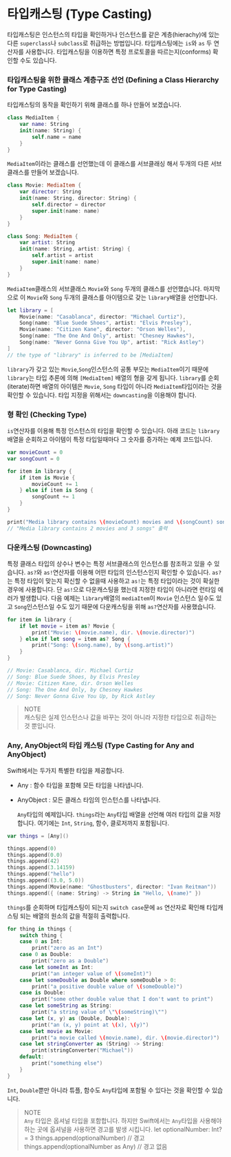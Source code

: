 # 타입캐스팅 \(Type Casting\)

타입캐스팅은 인스턴스의 타입을 확인하거나 인스턴스를 같은 계층\(hierachy\)에 있는 다른 `superclass`나 `subclass`로 취급하는 방법입니다. 타입캐스팅에는 `is`와 `as` 두 연산자를 사용합니다. 타입캐스팅을 이용하면 특정 프로토콜을 따르는지\(conforms\) 확인할 수도 있습니다.

### 타입캐스팅을 위한 클래스 계층구조 선언 \(Defining a Class Hierarchy for Type Casting\)

타입캐스팅의 동작을 확인하기 위해 클래스를 하나 만들어 보겠습니다.

```swift
class MediaItem {
    var name: String
    init(name: String) {
        self.name = name
    }
}
```

`MediaItem`이라는 클래스를 선언했는데 이 클래스를 서브클래싱 해서 두개의 다른 서브클래스를 만들어 보겠습니다.

```swift
class Movie: MediaItem {
    var director: String
    init(name: String, director: String) {
        self.director = director
        super.init(name: name)
    }
}

class Song: MediaItem {
    var artist: String
    init(name: String, artist: String) {
        self.artist = artist
        super.init(name: name)
    }
}
```

`MediaItem`클래스의 서브클래스 `Movie`와 `Song` 두개의 클래스를 선언했습니다. 마지막으로 이 `Movie`와 `Song` 두개의 클래스를 아이템으로 갖는 `library`배열을 선언합니다.

```swift
let library = [
    Movie(name: "Casablanca", director: "Michael Curtiz"),
    Song(name: "Blue Suede Shoes", artist: "Elvis Presley"),
    Movie(name: "Citizen Kane", director: "Orson Welles"),
    Song(name: "The One And Only", artist: "Chesney Hawkes"),
    Song(name: "Never Gonna Give You Up", artist: "Rick Astley")
]
// the type of "library" is inferred to be [MediaItem]
```

`library`가 갖고 있는 `Movie`,`Song`인스턴스의 공통 부모는 `MediaItem`이기 때문에 `library`는 타입 추론에 의해 `[MediaItem]` 배열의 형을 갖게 됩니다. `library`를 순회\(iterate\)하면 배열의 아이템은 `Movie`, `Song` 타입이 아니라 `MediaItem`타입이라는 것을 확인할 수 있습니다. 타입 지정을 위해서는 `downcasting`을 이용해야 합니다.

### 형 확인 \(Checking Type\)

`is`연산자를 이용해 특정 인스턴스의 타입을 확인할 수 있습니다. 아래 코드는 `library`배열을 순회하고 아이템이 특정 타입일때마다 그 숫자를 증가하는 예제 코드입니다.

```swift
var movieCount = 0
var songCount = 0

for item in library {
    if item is Movie {
        movieCount += 1
    } else if item is Song {
        songCount += 1
    }
}

print("Media library contains \(movieCount) movies and \(songCount) songs")
// "Media library contains 2 movies and 3 songs" 출력
```

### 다운캐스팅 \(Downcasting\)

특정 클래스 타입의 상수나 변수는 특정 서브클래스의 인스턴스를 참조하고 있을 수 있습니다. `as?`와 `as!`연산자를 이용해 어떤 타입의 인스턴스인지 확인할 수 있습니다. `as?`는 특정 타입이 맞는지 확신할 수 없을때 사용하고 `as!`는 특정 타입이라는 것이 확실한 경우에 사용합니다. 단 `as!`으로 다운캐스팅을 했는데 지정한 타입이 아니라면 런타임 에러가 발생합니다. 다음 예제는 `library`배열의 `mediaItem`이 `Movie` 인스턴스 일수도 있고 `Song`인스턴스일 수도 있기 때문에 다운캐스팅을 위해 `as?`연산자를 사용했습니다.

```swift
for item in library {
    if let movie = item as? Movie {
        print("Movie: \(movie.name), dir. \(movie.director)")
    } else if let song = item as? Song {
        print("Song: \(song.name), by \(song.artist)")
    }
}

// Movie: Casablanca, dir. Michael Curtiz
// Song: Blue Suede Shoes, by Elvis Presley
// Movie: Citizen Kane, dir. Orson Welles
// Song: The One And Only, by Chesney Hawkes
// Song: Never Gonna Give You Up, by Rick Astley
```

> NOTE   
> 캐스팅은 실제 인스턴스나 값을 바꾸는 것이 아니라 지정한 타입으로 취급하는 것 뿐입니다.

### Any, AnyObject의 타입 캐스팅 \(Type Casting for Any and AnyObject\)

Swift에서는 두가지 특별한 타입을 제공합니다.

* Any : 함수 타입을 포함해 모든 타입을 나타냅니다.
* AnyObject : 모든 클래스 타임의 인스턴스를 나타냅니다.

  `Any`타입의 예제입니다. `things`라는 `Any`타입 배열을 선언해 여러 타입의 값을 저장합니다. 여기에는 `Int`, `String`, 함수, 클로저까지 포함됩니다.

```swift
var things = [Any]()

things.append(0)
things.append(0.0)
things.append(42)
things.append(3.14159)
things.append("hello")
things.append((3.0, 5.0))
things.append(Movie(name: "Ghostbusters", director: "Ivan Reitman"))
things.append({ (name: String) -> String in "Hello, \(name)" })
```

`things`를 순회하며 타입캐스팅이 되는지 `switch case`문에 `as` 연산자로 확인해 타입캐스팅 되는 배열의 원소의 값을 적절히 출력합니다.

```swift
for thing in things {
    switch thing {
    case 0 as Int:
        print("zero as an Int")
    case 0 as Double:
        print("zero as a Double")
    case let someInt as Int:
        print("an integer value of \(someInt)")
    case let someDouble as Double where someDouble > 0:
        print("a positive double value of \(someDouble)")
    case is Double:
        print("some other double value that I don't want to print")
    case let someString as String:
        print("a string value of \"\(someString)\"")
    case let (x, y) as (Double, Double):
        print("an (x, y) point at \(x), \(y)")
    case let movie as Movie:
        print("a movie called \(movie.name), dir. \(movie.director)")
    case let stringConverter as (String) -> String:
        print(stringConverter("Michael"))
    default:
        print("something else")
    }
}
```

`Int`, `Double`뿐만 아니라 튜플, 함수도 `Any`타입에 포함될 수 있다는 것을 확인할 수 있습니다.

> NOTE   
> `Any` 타입은 옵셔널 타입을 포함합니다. 하지만 Swift에서는 `Any`타입을 사용해야 하는 곳에 옵셔널을 사용하면 경고를 발생 시킵니다. let optionalNumber: Int? = 3 things.append\(optionalNumber\) // 경고 things.append\(optionalNumber as Any\) // 경고 없음

